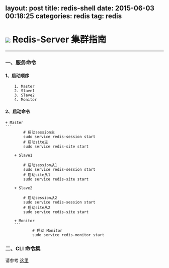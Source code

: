 layout: post
title: redis-shell
date: 2015-06-03 00:18:25
categories: redis
tag: redis
---

![](http://redis.io/images/redis-small.png) Redis-Server 集群指南
================================================================


---------------------------


### 一、服务命令

#### 1、启动顺序
```
	1. Master
	2. Slave1
	3. Slave2
	4. Monitor
```
#### 2、启动命令

	+ Master
	```
			# 启动session主
			sudo service redis-session start
			# 启动site主
			sudo service redis-site start
```
	+ Slave1
```
			# 启动session从1
			sudo service redis-session start
			# 启动site从1
			sudo service redis-site start
```
	+ Slave2
```
			# 启动session从2
			sudo service redis-session start
			# 启动site从2
			sudo service redis-site start
```
	+ Monitor
	```
			# 启动 Monitor
			sudo service redis-monitor start
```

### 二、CLI 命令集

请参考 [这里](http://redis.readthedocs.org/en/latest/)

